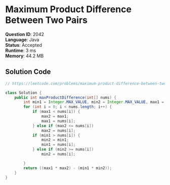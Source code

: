 # Maximum Product Difference Between Two Pairs

**Question ID**: 2042  
**Language**: Java  
**Status**: Accepted  
**Runtime**: 3 ms  
**Memory**: 44.2 MB  

## Solution Code
```java
// https://leetcode.com/problems/maximum-product-difference-between-two-pairs

class Solution {
    public int maxProductDifference(int[] nums) {
        int min1 = Integer.MAX_VALUE, min2 = Integer.MAX_VALUE, max1 = Integer.MIN_VALUE, max2 = Integer.MIN_VALUE;
        for (int i = 0; i < nums.length; i++) {
            if (max1 < nums[i]) {
                max2 = max1;
                max1 = nums[i];
            } else if (max2 <= nums[i])
                max2 = nums[i];
            if (min1 > nums[i]) {
                min2 = min1;
                min1 = nums[i];
            } else if (min2 >= nums[i])
                min2 = nums[i];

        }
        return ((max1 * max2) - (min1 * min2));
    }
}
```
